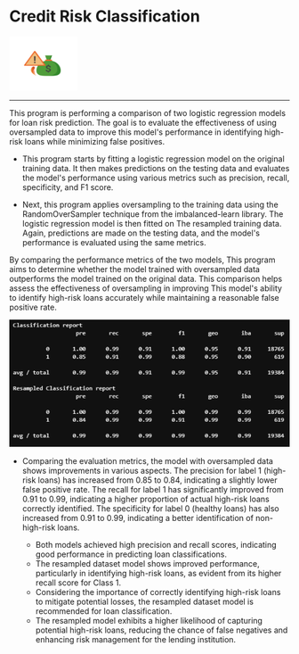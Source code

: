 # Credit Risk Classification 
<img src="Resources/swoosh.png" alt="WOWpicture" width="123" height="97">

---

 This program is performing a comparison of two logistic regression models for loan risk prediction. The goal is to evaluate the effectiveness of using oversampled data to improve this model's performance in identifying high-risk loans while minimizing false positives.

* This program starts by fitting a logistic regression model on the original training data. It then makes predictions on the testing data and evaluates the model's performance using various metrics such as precision, recall, specificity, and F1 score.

* Next, this program applies oversampling to the training data using the RandomOverSampler technique from the imbalanced-learn library. The logistic regression model is then fitted on The resampled training data. Again, predictions are made on the testing data, and the model's performance is evaluated using the same metrics.

 By comparing the performance metrics of the two models, This program aims to determine whether the model trained with oversampled data outperforms the model trained on the original data. This comparison helps assess the effectiveness of oversampling in improving This model's ability to identify high-risk loans accurately while maintaining a reasonable false positive rate.

![credit](Resources/Capture.PNG)
* Comparing the evaluation metrics, the model with oversampled data shows improvements in various aspects. The precision for label 1 (high-risk loans) has increased from 0.85 to 0.84, indicating a slightly lower false positive rate. The recall for label 1 has significantly improved from 0.91 to 0.99, indicating a higher proportion of actual high-risk loans correctly identified. The specificity for label 0 (healthy loans) has also increased from 0.91 to 0.99, indicating a better identification of non-high-risk loans.

    * Both models achieved high precision and recall scores, indicating good performance in predicting loan classifications.
    * The resampled dataset model shows improved performance, particularly in identifying high-risk loans, as evident from its higher recall score for Class 1.
    * Considering the importance of correctly identifying high-risk loans to mitigate potential losses, the resampled dataset model is recommended for loan classification.
    * The resampled model exhibits a higher likelihood of capturing potential high-risk loans, reducing the chance of false negatives and enhancing risk management for the lending institution.
    